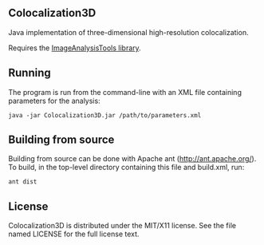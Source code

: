## Colocalization3D

Java implementation of three-dimensional high-resolution colocalization.

Requires the [ImageAnalysisTools library](https://cjfuller.github.com/imageanalysistools).

## Running

The program is run from the command-line with an XML file containing parameters for the analysis:

    java -jar Colocalization3D.jar /path/to/parameters.xml


## Building from source

Building from source can be done with Apache ant (http://ant.apache.org/).  To build, in the top-level directory containing this file and build.xml, run:

    ant dist

## License

Colocalization3D is distributed under the MIT/X11 license.  See the file named LICENSE for the full license text.
